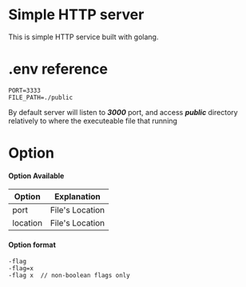# Simple HTTP server

This is simple HTTP service built with golang.

# .env reference

```
PORT=3333
FILE_PATH=./public
```

By default server will listen to ***3000*** port, and access ***public*** directory relatively to where the executeable file that running

# Option
#### Option Available
|  Option | Explanation  |
|---|---|
| port |  File's Location |
| location |  File's Location |

#### Option format
```
-flag
-flag=x
-flag x  // non-boolean flags only
```